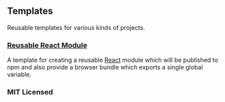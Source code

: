 ## Templates

Reusable templates for various kinds of projects.

### [Reusable React Module](https://github.com/insin/templates/tree/master/react-module)

A template for creating a reusable [React](http://facebook.github.io/react)
module which will be published to npm and also provide a browser bundle which
exports a single global variable.

### MIT Licensed